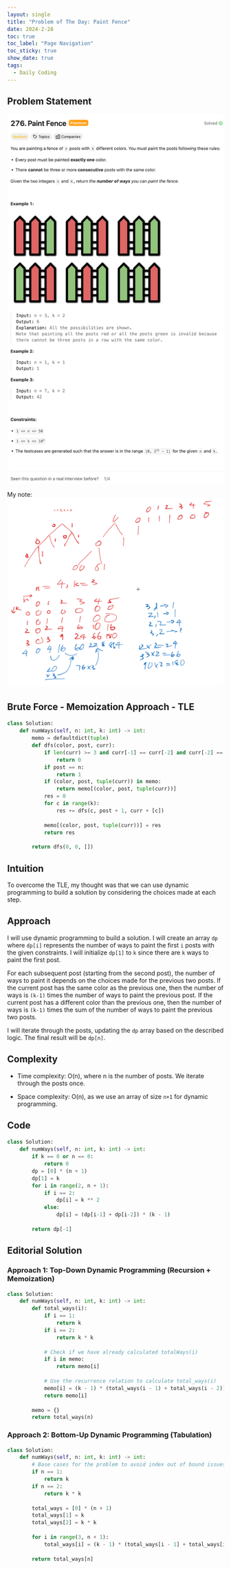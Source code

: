```yaml
---
layout: single
title: "Problem of The Day: Paint Fence"
date: 2024-2-28
toc: true
toc_label: "Page Navigation"
toc_sticky: true
show_date: true
tags:
  - Daily Coding
---
```


## Problem Statement

[![problem-276](/assets/images/2024-02-28_15-39-34-problem-276.png)](/assets/images/2024-02-28_15-39-34-problem-276.png)

My note:
[![problem-276-note](/assets/images/2024-02-28_15-33-41-problem-276-note.png)](/assets/images/2024-02-28_15-33-41-problem-276-note.png)

## Brute Force - Memoization Approach - TLE

```python
class Solution:
    def numWays(self, n: int, k: int) -> int:
        memo = defaultdict(tuple)
        def dfs(color, post, curr):
            if len(curr) >= 3 and curr[-1] == curr[-2] and curr[-2] == curr[-3]:
                return 0
            if post == n:
                return 1
            if (color, post, tuple(curr)) in memo:
                return memo[(color, post, tuple(curr))]
            res = 0
            for c in range(k):
                res += dfs(c, post + 1, curr + [c])

            memo[(color, post, tuple(curr))] = res
            return res

        return dfs(0, 0, [])
```

## Intuition

To overcome the TLE, my thought was that we can use dynamic programming to build a solution by considering the choices made at each step.

## Approach

I will use dynamic programming to build a solution. I will create an array `dp` where `dp[i]` represents the number of ways to paint the first `i` posts with the given constraints. I will initialize `dp[1]` to `k` since there are `k` ways to paint the first post.

For each subsequent post (starting from the second post), the number of ways to paint it depends on the choices made for the previous two posts. If the current post has the same color as the previous one, then the number of ways is `(k-1)` times the number of ways to paint the previous post. If the current post has a different color than the previous one, then the number of ways is `(k-1)` times the sum of the number of ways to paint the previous two posts.

I will iterate through the posts, updating the `dp` array based on the described logic. The final result will be `dp[n]`.

## Complexity

- Time complexity:
O(n), where n is the number of posts. We iterate through the posts once.

- Space complexity:
O(n), as we use an array of size `n+1` for dynamic programming.

## Code

```python
class Solution:
    def numWays(self, n: int, k: int) -> int:
        if k == 0 or n == 0:
            return 0
        dp = [0] * (n + 1)
        dp[1] = k
        for i in range(2, n + 1):
            if i == 2:
                dp[i] = k ** 2
            else:
                dp[i] = (dp[i-1] + dp[i-2]) * (k - 1)
        
        return dp[-1]
```

## Editorial Solution

### Approach 1: Top-Down Dynamic Programming (Recursion + Memoization)

```python
class Solution:
    def numWays(self, n: int, k: int) -> int:
        def total_ways(i):
            if i == 1:
                return k
            if i == 2:
                return k * k
            
            # Check if we have already calculated totalWays(i)
            if i in memo:
                return memo[i]
            
            # Use the recurrence relation to calculate total_ways(i)
            memo[i] = (k - 1) * (total_ways(i - 1) + total_ways(i - 2))
            return memo[i]

        memo = {}
        return total_ways(n)
```

### Approach 2: Bottom-Up Dynamic Programming (Tabulation)

```python
class Solution:
    def numWays(self, n: int, k: int) -> int:
        # Base cases for the problem to avoid index out of bound issues
        if n == 1:
            return k
        if n == 2:
            return k * k

        total_ways = [0] * (n + 1)
        total_ways[1] = k
        total_ways[2] = k * k
        
        for i in range(3, n + 1):
            total_ways[i] = (k - 1) * (total_ways[i - 1] + total_ways[i - 2])
        
        return total_ways[n]
```

